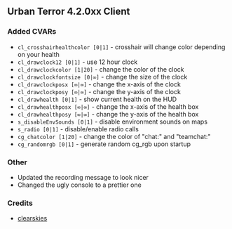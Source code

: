 ## Urban Terror 4.2.0xx Client ##

### Added CVARs ###
+ `cl_crosshairhealthcolor [0|1]` - crosshair will change color depending on your health
+ `cl_drawclock12 [0|1]` - use 12 hour clock
+ `cl_drawclockcolor [1|20]` - change the color of the clock
+ `cl_drawclockfontsize [0|∞]` - change the size of the clock
+ `cl_drawclockposx [∞|∞]` - change the x-axis of the clock
+ `cl_drawclockposy [∞|∞]` - change the y-axis of the clock
+ `cl_drawhealth [0|1]` - show current health on the HUD
+ `cl_drawhealthposx [∞|∞]` - change the x-axis of the health box
+ `cl_drawhealthposy [∞|∞]` - change the y-axis of the health box
+ `s_disableEnvSounds [0|1]` - disable environment sounds on maps
+ `s_radio [0|1]` - disable/enable radio calls
+ `cg_chatcolor [1|20]` - change the color of "chat:" and "teamchat:"
+ `cg_randomrgb [0|1]` - generate random cg_rgb upon startup

### Other ###
+ Updated the recording message to look nicer
+ Changed the ugly console to a prettier one

### Credits ###
+ [clearskies](https://github.com/clearskies)